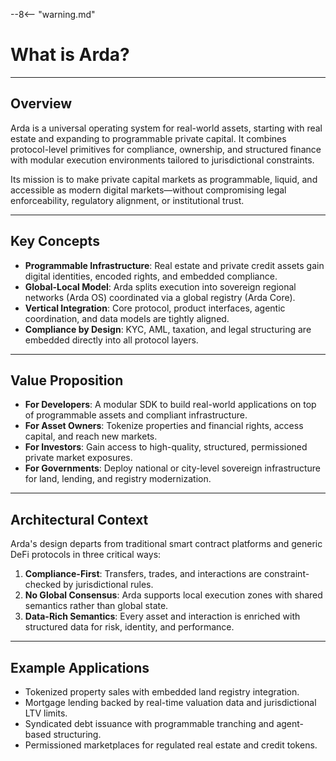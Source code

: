 --8<-- "warning.md"
# What is Arda?

---

## Overview

Arda is a universal operating system for real-world assets, starting with real estate and expanding to programmable private capital. It combines protocol-level primitives for compliance, ownership, and structured finance with modular execution environments tailored to jurisdictional constraints.

Its mission is to make private capital markets as programmable, liquid, and accessible as modern digital markets—without compromising legal enforceability, regulatory alignment, or institutional trust.

---

## Key Concepts

- **Programmable Infrastructure**: Real estate and private credit assets gain digital identities, encoded rights, and embedded compliance.
- **Global-Local Model**: Arda splits execution into sovereign regional networks (Arda OS) coordinated via a global registry (Arda Core).
- **Vertical Integration**: Core protocol, product interfaces, agentic coordination, and data models are tightly aligned.
- **Compliance by Design**: KYC, AML, taxation, and legal structuring are embedded directly into all protocol layers.

---

## Value Proposition

- **For Developers**: A modular SDK to build real-world applications on top of programmable assets and compliant infrastructure.
- **For Asset Owners**: Tokenize properties and financial rights, access capital, and reach new markets.
- **For Investors**: Gain access to high-quality, structured, permissioned private market exposures.
- **For Governments**: Deploy national or city-level sovereign infrastructure for land, lending, and registry modernization.

---

## Architectural Context

Arda's design departs from traditional smart contract platforms and generic DeFi protocols in three critical ways:

1. **Compliance-First**: Transfers, trades, and interactions are constraint-checked by jurisdictional rules.
2. **No Global Consensus**: Arda supports local execution zones with shared semantics rather than global state.
3. **Data-Rich Semantics**: Every asset and interaction is enriched with structured data for risk, identity, and performance.

---

## Example Applications

- Tokenized property sales with embedded land registry integration.
- Mortgage lending backed by real-time valuation data and jurisdictional LTV limits.
- Syndicated debt issuance with programmable tranching and agent-based structuring.
- Permissioned marketplaces for regulated real estate and credit tokens.
